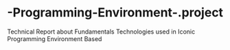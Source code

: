 # -Programming-Environment-.project
Technical Report about Fundamentals Technologies used in Iconic Programming Environment Based 
